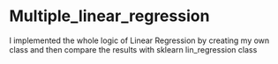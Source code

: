 # Multiple_linear_regression
I implemented the whole logic of Linear Regression by creating my own class and then compare the results with sklearn lin_regression class

